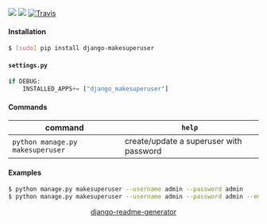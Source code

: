<!--
https://pypi.org/project/readme-generator/
https://pypi.org/project/python-readme-generator/
https://pypi.org/project/django-readme-generator/
-->

[![](https://img.shields.io/pypi/pyversions/django-makesuperuser.svg?longCache=True)](https://pypi.org/project/django-makesuperuser/)
[![](https://img.shields.io/pypi/v/django-makesuperuser.svg?maxAge=3600)](https://pypi.org/project/django-makesuperuser/)
[![Travis](https://api.travis-ci.org/looking-for-a-job/django-makesuperuser.py.svg?branch=master)](https://travis-ci.org/looking-for-a-job/django-makesuperuser.py/)

#### Installation
```bash
$ [sudo] pip install django-makesuperuser
```

#### `settings.py`
```python
if DEBUG:
    INSTALLED_APPS+= ["django_makesuperuser"]
```

#### Commands
command|`help`
-|-
`python manage.py makesuperuser` |create/update a superuser with password

#### Examples
```bash
$ python manage.py makesuperuser --username admin --password admin
$ python manage.py makesuperuser --username admin --password admin --email 'admin@example.com'
```

<p align="center">
    <a href="https://pypi.org/project/django-readme-generator/">django-readme-generator</a>
</p>